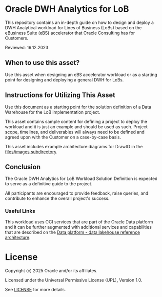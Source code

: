 # Oracle DWH Analytics for LoB

This repository contains an in-depth guide on how to design and deploy a DWH Analytical workload for Lines of Business (LoBs) based on the eBusiness Suite (eBS) accelerator that Oracle Consulting has for Customers.

Reviewed: 19.12.2023

## When to use this asset?

Use this asset when designing an eBS accelerator workload or as a starting point for designing and deploying a general DWH for LoBs. 

## Instructions for Utilizing This Asset

Use this document as a starting point for the solution definition of a Data Warehouse for the LoB implementation project. 

This asset contains sample content for defining a project to deploy the workload and it is just an example and should be used as such. Project scope, timelines, and deliverables will always need to be defined and agreed upon with the Customer on a case-by-case basis.

This asset includes example architecture diagrams for DrawIO in the [files/images subdirectory](files/images).

## Conclusion
The Oracle DWH Analytics for LoB Workload Solution Definition is expected to serve as a definitive guide to the project. 

All participants are encouraged to provide feedback, raise queries, and contribute to enhance the overall project's success.

### Useful Links
This workload uses OCI services that are part of the Oracle Data platform and it can be further augmented with additional services and capabilities that are described on the [Data platform - data lakehouse reference architecture](https://docs.oracle.com/en/solutions/data-platform-lakehouse/index.html#GUID-A328ACEF-30B8-4595-B86F-F27B512744DF).

# License

Copyright (c) 2025 Oracle and/or its affiliates.

Licensed under the Universal Permissive License (UPL), Version 1.0.

See [LICENSE](https://github.com/oracle-devrel/technology-engineering/blob/main/LICENSE) for more details.

